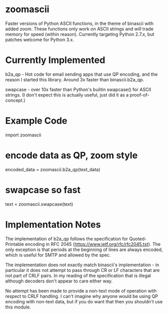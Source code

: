 # zoomascii

Faster versions of Python ASCII functions, in the theme of binascii
with added zoom.  These functions only work on ASCII strings and will
trade memory for speed (within reason).  Currently targeting Python
2.7.x, but patches welcome for Python 3.x.

Currently Implemented
=====================

b2a_qp - Hot code for email sending apps that use QP encoding, and the
reason I started this library.  Around 3x faster than binascii.b2a_qp.

swapcase - over 10x faster than Python's builtin swapcase() for ASCII
strings.  (I don't expect this is actually useful, just did it as a
proof-of-concept.)

Example Code
============

  import zoomascii

  # encode data as QP, zoom style
  encoded_data = zoomascii.b2a_qp(text_data)

  # swapcase so fast
  text = zoomascii.swapcase(text)

Implementation Notes
====================

The implementation of b2a_qp follows the specification for
Quoted-Printable encoding in RFC 2045
(https://www.ietf.org/rfc/rfc2045.txt).  The only exception is that
periods at the beginning of lines are always encoded, which is useful
for SMTP and allowed by the spec.

The implementation does not exactly match binascii's implementation -
in particular it does not attempt to pass through CR or LF characters
that are not part of CRLF pairs.  In my reading of the specification
that is illegal although decoders don't appear to care either way.

No attempt has been made to provide a non-text mode of operation with
respect to CRLF handling.  I can't imagine why anyone would be using
QP encoding with non-text data, but if you do want that then you
shouldn't use this module.
